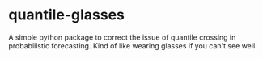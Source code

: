 # quantile-glasses
A simple python package to correct the issue of quantile crossing in probabilistic forecasting. Kind of like wearing glasses if you can't see well
